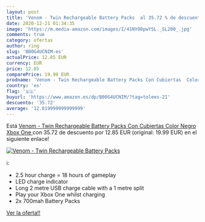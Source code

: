 ```yaml
---
layout: post
title: 'Venom - Twin Rechargeable Battery Packs  al 35.72 % de descuento'
date: 2020-12-21 01:34:35
image: 'https://m.media-amazon.com/images/I/41NYO8pwYSL._SL200_.jpg'
comments: true
category: ofertas
author: ring
slug: 'B00G4UCNIM-es'
actualPrice: 12.85 EUR
currency: EUR
price: 12.85
comparePrice: 19.99 EUR
prodname: 'Venom - Twin Rechargeable Battery Packs Con Cubiertas  Color Negro  Xbox One '
country: 'es'
flag: '🇪🇸'
buyurl: 'https://www.amazon.es/dp/B00G4UCNIM/?tag=tolees-21'
descuento: '35.72'
average: '12.819999999999999'
---
```


Está [Venom - Twin Rechargeable Battery Packs Con Cubiertas  Color Negro  Xbox One ](https://www.amazon.es/dp/B00G4UCNIM/?tag=tolees-21) con 35.72 de descuento por 12.85 EUR (original: 19.99 EUR) en el siguiente enlace!

[![Venom - Twin Rechargeable Battery Packs ](https://m.media-amazon.com/images/I/41NYO8pwYSL._SL200_.jpg)](https://www.amazon.es/dp/B00G4UCNIM/?tag=tolees-21)

ℹ️:

- 2.5 hour charge = 18 hours of gameplay
- LED charge indicator
- Long 2 metre USB charge cable with a 1 metre split
- Play your Xbox One whilst charging
- 2x 700mah Battery Packs

[Ver la oferta!!](https://www.amazon.es/dp/B00G4UCNIM/?tag=tolees-21)

